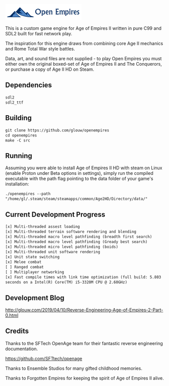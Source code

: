 ![](art/logo.png)

This is a custom game engine for Age of Empires II written in pure C99 and SDL2 built for fast network play.

The inspiration for this engine draws from combining core Age II mechanics and Rome Total War style battles.

Data, art, and sound files are not supplied - to play Open Empires you must either own the original boxed-set
of Age of Empires II and The Conquerors, or purchase a copy of Age II HD on Steam.

## Dependencies

    sdl2
    sdl2_ttf

## Building

    git clone https://github.com/glouw/openempires
    cd openempires
    make -C src

## Running

Assuming you were able to install Age of Empires II HD with steam on Linux (enable Proton under Beta options in settings),
simply run the compiled executable with the path flag pointing to the data folder of your game's installation:

    ./openempires --path "/home/gl/.steam/steam/steamapps/common/Age2HD/Directory/data/"

## Current Development Progress

    [x] Multi-threaded assest loading
    [x] Multi-threaded terrain software rendering and blending
    [x] Multi-threaded macro level pathfinding (breadth first search)
    [x] Multi-threaded macro level pathfinding (Gready best search)
    [x] Multi-threaded micro level pathfinding (boids)
    [x] Multi-threaded unit software rendering
    [x] Unit state switching
    [x] Melee combat
    [ ] Ranged combat
    [ ] Multiplayer networking
    [x] Fast compile times with link time optimization (full build: 5.803 seconds on a Intel(R) Core(TM) i5-3320M CPU @ 2.60GHz)

## Development Blog

http://glouw.com/2019/04/10/Reverse-Engineering-Age-of-Empires-2-Part-0.html

## Credits

Thanks to the SFTech OpenAge team for their fantastic reverse engineering documentation.

https://github.com/SFTtech/openage

Thanks to Ensemble Studios for many gifted childhood memories.

Thanks to Forgotten Empires for keeping the spirit of Age of Empires II alive.
